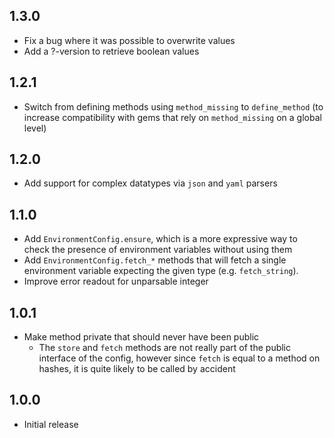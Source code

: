 ## 1.3.0

* Fix a bug where it was possible to overwrite values
* Add a ?-version to retrieve boolean values

## 1.2.1

* Switch from defining methods using `method_missing` to `define_method`
(to increase compatibility with gems that rely on `method_missing` on a global level)

## 1.2.0

* Add support for complex datatypes via `json` and `yaml` parsers

## 1.1.0

* Add `EnvironmentConfig.ensure`, which is a more expressive way to
  check the presence of environment variables without using them
* Add `EnvironmentConfig.fetch_*` methods that will fetch a single
  environment variable expecting the given type (e.g. `fetch_string`).
* Improve error readout for unparsable integer

## 1.0.1

* Make method private that should never have been public
    * The `store` and `fetch` methods are not really part of the public interface
      of the config, however since `fetch` is equal to a method on hashes,
      it is quite likely to be called by accident

## 1.0.0

* Initial release
